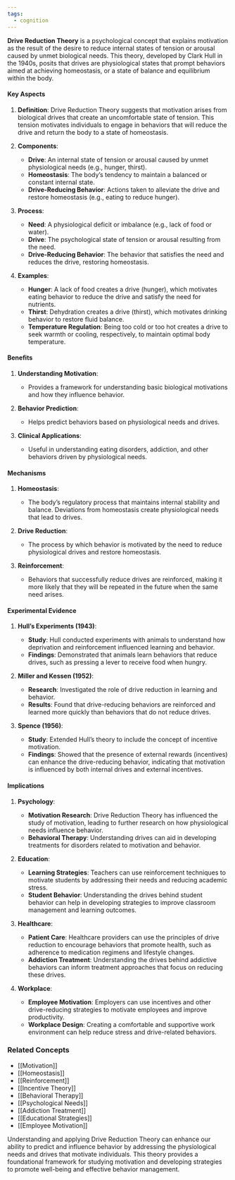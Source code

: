```yaml
---
tags:
  - cognition
---
```



**Drive Reduction Theory** is a psychological concept that explains motivation as the result of the desire to reduce internal states of tension or arousal caused by unmet biological needs. This theory, developed by Clark Hull in the 1940s, posits that drives are physiological states that prompt behaviors aimed at achieving homeostasis, or a state of balance and equilibrium within the body.

#### Key Aspects

1. **Definition**:
   Drive Reduction Theory suggests that motivation arises from biological drives that create an uncomfortable state of tension. This tension motivates individuals to engage in behaviors that will reduce the drive and return the body to a state of homeostasis.

2. **Components**:
   - **Drive**: An internal state of tension or arousal caused by unmet physiological needs (e.g., hunger, thirst).
   - **Homeostasis**: The body’s tendency to maintain a balanced or constant internal state.
   - **Drive-Reducing Behavior**: Actions taken to alleviate the drive and restore homeostasis (e.g., eating to reduce hunger).

3. **Process**:
   - **Need**: A physiological deficit or imbalance (e.g., lack of food or water).
   - **Drive**: The psychological state of tension or arousal resulting from the need.
   - **Drive-Reducing Behavior**: The behavior that satisfies the need and reduces the drive, restoring homeostasis.

4. **Examples**:
   - **Hunger**: A lack of food creates a drive (hunger), which motivates eating behavior to reduce the drive and satisfy the need for nutrients.
   - **Thirst**: Dehydration creates a drive (thirst), which motivates drinking behavior to restore fluid balance.
   - **Temperature Regulation**: Being too cold or too hot creates a drive to seek warmth or cooling, respectively, to maintain optimal body temperature.

#### Benefits

1. **Understanding Motivation**:
   - Provides a framework for understanding basic biological motivations and how they influence behavior.

2. **Behavior Prediction**:
   - Helps predict behaviors based on physiological needs and drives.

3. **Clinical Applications**:
   - Useful in understanding eating disorders, addiction, and other behaviors driven by physiological needs.

#### Mechanisms

1. **Homeostasis**:
   - The body’s regulatory process that maintains internal stability and balance. Deviations from homeostasis create physiological needs that lead to drives.

2. **Drive Reduction**:
   - The process by which behavior is motivated by the need to reduce physiological drives and restore homeostasis.

3. **Reinforcement**:
   - Behaviors that successfully reduce drives are reinforced, making it more likely that they will be repeated in the future when the same need arises.

#### Experimental Evidence

1. **Hull’s Experiments (1943)**:
   - **Study**: Hull conducted experiments with animals to understand how deprivation and reinforcement influenced learning and behavior.
   - **Findings**: Demonstrated that animals learn behaviors that reduce drives, such as pressing a lever to receive food when hungry.

2. **Miller and Kessen (1952)**:
   - **Research**: Investigated the role of drive reduction in learning and behavior.
   - **Results**: Found that drive-reducing behaviors are reinforced and learned more quickly than behaviors that do not reduce drives.

3. **Spence (1956)**:
   - **Study**: Extended Hull’s theory to include the concept of incentive motivation.
   - **Findings**: Showed that the presence of external rewards (incentives) can enhance the drive-reducing behavior, indicating that motivation is influenced by both internal drives and external incentives.

#### Implications

1. **Psychology**:
   - **Motivation Research**: Drive Reduction Theory has influenced the study of motivation, leading to further research on how physiological needs influence behavior.
   - **Behavioral Therapy**: Understanding drives can aid in developing treatments for disorders related to motivation and behavior.

2. **Education**:
   - **Learning Strategies**: Teachers can use reinforcement techniques to motivate students by addressing their needs and reducing academic stress.
   - **Student Behavior**: Understanding the drives behind student behavior can help in developing strategies to improve classroom management and learning outcomes.

3. **Healthcare**:
   - **Patient Care**: Healthcare providers can use the principles of drive reduction to encourage behaviors that promote health, such as adherence to medication regimens and lifestyle changes.
   - **Addiction Treatment**: Understanding the drives behind addictive behaviors can inform treatment approaches that focus on reducing these drives.

4. **Workplace**:
   - **Employee Motivation**: Employers can use incentives and other drive-reducing strategies to motivate employees and improve productivity.
   - **Workplace Design**: Creating a comfortable and supportive work environment can help reduce stress and drive-related behaviors.

### Related Concepts

- [[Motivation]]
- [[Homeostasis]]
- [[Reinforcement]]
- [[Incentive Theory]]
- [[Behavioral Therapy]]
- [[Psychological Needs]]
- [[Addiction Treatment]]
- [[Educational Strategies]]
- [[Employee Motivation]]

Understanding and applying Drive Reduction Theory can enhance our ability to predict and influence behavior by addressing the physiological needs and drives that motivate individuals. This theory provides a foundational framework for studying motivation and developing strategies to promote well-being and effective behavior management.